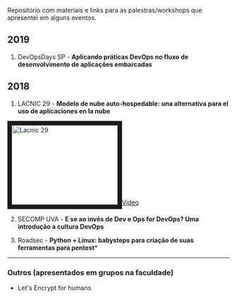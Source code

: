 Repositório com materiais e links para as palestras/workshops que apresentei em alguns eventos.

## 2019
1. DevOpsDays SP - **Aplicando práticas DevOps no fluxo de desenvolvimento de aplicações embarcadas**

## 2018
1. LACNIC 29 - **Modelo de nube auto-hospedable: una alternativa para el uso de aplicaciones en la nube**

<a href="http://www.youtube.com/watch?feature=player_embedded&v=34VJ8zorj0I
" target="_blank"><img src="http://img.youtube.com/vi/34VJ8zorj0I/0.jpg" 
alt="Lacnic 29" width="240" height="180" border="10" />Video</a>

2. SECOMP UVA - **E se ao invés de Dev e Ops for DevOps? Uma introdução a cultura DevOps**

3. Roadsec - **Python + Linux: babysteps para criação de suas ferramentas para pentest***

----

### Outros (apresentados em grupos na faculdade)
- Let's Encrypt for humans


